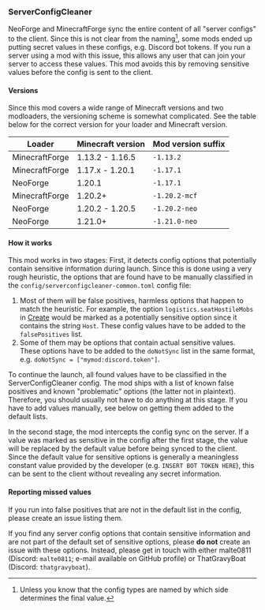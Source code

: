 ### ServerConfigCleaner

NeoForge and MinecraftForge sync the entire content of all "server configs" to the client. Since this is not clear from
the naming[^1], some mods ended up putting secret values in these configs, e.g. Discord bot tokens. If you run a server
using a mod with this issue, this allows any user that can join your server to access these values. This mod avoids this
by removing sensitive values before the config is sent to the client.

#### Versions

Since this mod covers a wide range of Minecraft versions and two modloaders, the versioning scheme is somewhat
complicated. See the table below for the correct version for your loader and Minecraft version.

|Loader        |Minecraft version|Mod version suffix|
|--------------|-----------------|------------------|
|MinecraftForge|1.13.2 - 1.16.5  |`-1.13.2`         |
|MinecraftForge|1.17.x - 1.20.1  |`-1.17.1`         |
|NeoForge      |1.20.1           |`-1.17.1`         |
|MinecraftForge|1.20.2+          |`-1.20.2-mcf`     |
|NeoForge      |1.20.2 - 1.20.5  |`-1.20.2-neo`     |
|NeoForge      |1.21.0+          |`-1.21.0-neo`     |


#### How it works

This mod works in two stages: First, it detects config options that potentially contain sensitive information during
launch. Since this is done using a very rough heuristic, the options that are found have to be manually classified in
the `config/serverconfigcleaner-common.toml` config file:
1. Most of them will be false positives, harmless options that happen to match the heuristic. For example, the option
   `logistics.seatHostileMobs` in [Create](https://www.curseforge.com/minecraft/mc-mods/create) would be marked as a
   potentially sensitive option since it contains the string `Host`. These config values have to be added to the
   `falsePositives` list.
2. Some of them may be options that contain actual sensitive values. These options have to be added to the `doNotSync`
   list in the same format, e.g. `doNotSync = ["mymod:discord.token"]`.

To continue the launch, all found values have to be classified in the ServerConfigCleaner config. The mod ships with a
list of known false positives and known "problematic" options (the latter not in plaintext). Therefore, you should
usually not have to do anything at this stage. If you have to add values manually, see below on getting them added to
the default lists.

In the second stage, the mod intercepts the config sync on the server. If a value was marked as sensitive in the config
after the first stage, the value will be replaced by the default value before being synced to the client. Since the
default value for sensitive options is generally a meaningless constant value provided by the developer (e.g. `INSERT
BOT TOKEN HERE`), this can be sent to the client without revealing any secret information.

#### Reporting missed values

If you run into false positives that are not in the default list in the config, please create an issue listing them.

If you find any server config options that contain sensitive information and are not part of the default set of
sensitive options, please **do not** create an issue with these options. Instead, please get in touch with either
malte0811 (Discord: `malte0811`; e-mail available on GitHub profile) or ThatGravyBoat (Discord: `thatgravyboat`).

[^1]: Unless you know that the config types are named by which side determines the final value.
